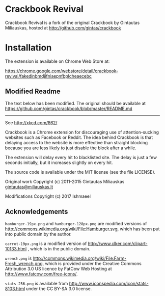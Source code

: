 Crackbook Revival
=================

Crackbook Revival is a fork of the original Crackbook by Gintautas Miliauskas,
hosted at http://github.com/gintas/crackbook

Installation
============

The extension is available on Chrome Web Store at:

<https://chrome.google.com/webstore/detail/crackbook-revival/fakedinbmdjifniaepnfbplcheaecebc>

Modified Readme
---------------

The text below has been modified. The original should be available at
<https://github.com/gintas/crackbook/blob/master/README.md>

---

See <http://xkcd.com/862/>

Crackbook is a Chrome extension for discouraging use of attention-sucking
websites such as Facebook or Reddit. The idea behind Crackbook is that delaying
access to the website is more effective than straight blocking because you
are less likely to just disable the block after a while.

The extension will delay every hit to blacklisted site. The delay is just
a few seconds initially, but it increases slightly on every hit.

The source code is available under the MIT license (see the file LICENSE).

Original work Copyright (c) 2011-2015 Gintautas Miliauskas <gintautas@miliauskas.lt>

Modifications Copyright (c) 2017 Ishmaeel

Acknowledgements
----------------

`hamburger-19px.png` and `hamburger-128px.png` are modified
versions of <http://commons.wikimedia.org/wiki/File:Hamburger.svg>, which
has been put into public domain by the author.

`carrot-19px.png` is a modified version of
<http://www.clker.com/clipart-10133.html> , which is in the public domain.

`wrench.png` is <http://commons.wikimedia.org/wiki/File:Farm-Fresh_wrench.png>,
which is provided under the Creative Commons Attribution 3.0 US licence
by FatCow Web Hosting at <http://www.fatcow.com/free-icons/>.

`stats-256.png` is available from <http://www.iconspedia.com/icon/stats-8103.html>
under the CC BY-SA 3.0 license.
